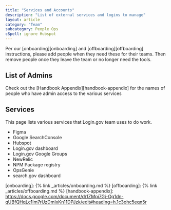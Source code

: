 ```yaml
---
title: "Services and Accounts"
description: "List of external services and logins to manage"
layout: article
category: "Team"
subcategory: People Ops
cSpell: ignore Hubspot
---
```


Per our [onboarding][onboarding] and [offboarding][offboarding] instructions, please add people when
they need these for their teams. Then remove people once they leave the team
or no longer need the tools.

## List of Admins

Check out the [Handbook Appendix][handbook-appendix] for the names of people
who have admin access to the various services

## Services

This page lists various services that Login.gov team uses to do work.

- Figma
- Google SearchConsole
- Hubspot
- Login.gov dashboard
- Login.gov Google Groups
- NewRelic
- NPM Package registry
- OpsGenie
- search.gov dashboard

[onboarding]: {% link _articles/onboarding.md %}
[offboarding]: {% link _articles/offboarding.md %}
[handbook-appendix]: https://docs.google.com/document/d/1ZMpi7Gj-Og1dn-qUBfQHqLc1Im7rUzDmIxKn11DPJzk/edit#heading=h.1c3ohc5eqn5r
